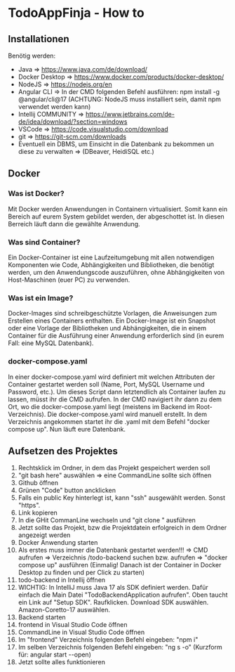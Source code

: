 # TodoAppFinja - How to
## Installationen
Benötig werden:
- Java => https://www.java.com/de/download/
- Docker Desktop => https://www.docker.com/products/docker-desktop/
- NodeJS => https://nodejs.org/en
- Angular CLI => In der CMD folgenden Befehl ausführen: npm install -g @angular/cli@17 (ACHTUNG: NodeJS muss installiert sein, damit npm verwendet werden kann)
- Intellij COMMUNITY => https://www.jetbrains.com/de-de/idea/download/?section=windows
- VSCode => https://code.visualstudio.com/download
- git => https://git-scm.com/downloads
- Eventuell ein DBMS, um Einsicht in die Datenbank zu bekommen un diese zu verwalten => (DBeaver, HeidiSQL etc.)

## Docker
### Was ist Docker?
Mit Docker werden Anwendungen in Containern virtualisiert. Somit kann ein Bereich auf eurem System gebildet werden, der abgeschottet ist. In diesen Berreich läuft dann die gewählte Anwendung.

### Was sind Container?
Ein Docker-Container ist eine Laufzeitumgebung mit allen notwendigen Komponenten wie Code, Abhängigkeiten und Bibliotheken, die benötigt werden, um den Anwendungscode auszuführen, ohne Abhängigkeiten von Host-Maschinen (euer PC) zu verwenden.

### Was ist ein Image?
Docker-Images sind schreibgeschützte Vorlagen, die Anweisungen zum Erstellen eines Containers enthalten. Ein Docker-Image ist ein Snapshot oder eine Vorlage der Bibliotheken und Abhängigkeiten, die in einem Container für die Ausführung einer Anwendung erforderlich sind (in eurem Fall: eine MySQL Datenbank).

### docker-compose.yaml
In einer docker-compose.yaml wird definiert mit welchen Attributen der Container gestartet werden soll (Name, Port, MySQL Username und Password, etc.). Um dieses Script dann letztendlich als Container laufen zu lassen, müsst ihr die CMD aufrufen. In der CMD navigiert ihr dann zu dem Ort, wo die docker-compose.yaml liegt (meistens im Backend im Root-Verzeichnis). Die docker-compose.yaml wird manuell erstellt. In dem Verzeichnis angekommen startet ihr die .yaml mit dem Befehl "docker compose up". Nun läuft eure Datenbank. 

## Aufsetzen des Projektes
1. Rechtsklick im Ordner, in dem das Projekt gespeichert werden soll
2. "git bash here" auswählen => eine CommandLine sollte sich öffnen
3. Github öffnen
4. Grünen "Code" button ancklicken
5. Falls ein public Key  hinterlegt ist, kann "ssh" ausgewählt werden. Sonst "https".
6. Link kopieren
7. In die GHit CommanLine wechseln und "git clone <link>" ausführen
8. Jetzt sollte das Projekt, bzw die Projektdatein erfolgreich in dem Ordner angezeigt werden
9. Docker Anwendung starten
10. Als erstes muss immer die Datenbank gestartet werden!!! => CMD aufrufen => Verzeichnis /todo-backend suchen bzw. aufrufen => "docker compose up" ausführen (Einmalig! Danach ist der Container in Docker Desktop zu finden und per Click zu starten)
11. todo-backend in Intellij öffnen
12. WICHTIG: In IntelliJ muss Java 17 als SDK definiert werden. Dafür einfach die Main Datei "TodoBackendApplication aufrufen". Oben taucht ein Link auf "Setup SDK". Raufklicken. Download SDK auswählen. Amazon-Coretto-17 auswählen.
13. Backend starten
14. frontend in Visual Studio Code öffnen
15. CommandLine in Visual Studio Code öffnen
16. Im "frontend" Verzeichnis folgenden Befehl eingeben: "npm i"
17. Im selben Verzeichnis folgenden Befehl eingeben: "ng s -o" (Kurzform für: angular start --open)
18. Jetzt sollte alles funktionieren
